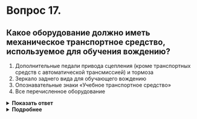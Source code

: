 # Вопрос 17.

## Какое оборудование должно иметь механическое транспортное средство, используемое для обучения вождению?

1. Дополнительные педали привода сцепления (кроме транспортных средств с автоматической трансмиссией) и тормоза
2. Зеркало заднего вида для обучающего вождению
3. Опознавательные знаки «Учебное транспортное средство»
4. Все перечисленное оборудование

<details>
<summary><b>Показать ответ</b></summary>
Правильный ответ: 4
</details>
<details>
<summary><b>Подробнее</b></summary>
Правильный ответ – все перечисленное оборудование, согласно Пункта 21.5 ПДД и Пункта 5 Основных положений по допуску
</details>